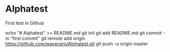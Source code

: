 # Alphatest
First test in Github 

echo "# Alphatest" >> README.md
git init
git add README.md
git commit -m "first commit"
git remote add origin https://github.com/wavecero/Alphatest.git
git push -u origin master

